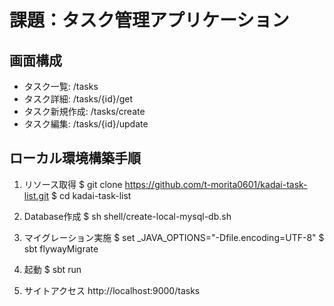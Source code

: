 課題：タスク管理アプリケーション
====

## 画面構成
* タスク一覧: /tasks
* タスク詳細: /tasks/{id}/get
* タスク新規作成: /tasks/create
* タスク編集: /tasks/{id}/update

## ローカル環境構築手順

1. リソース取得
$ git clone https://github.com/t-morita0601/kadai-task-list.git
$ cd kadai-task-list

2. Database作成
$ sh shell/create-local-mysql-db.sh

3. マイグレーション実施
$ set _JAVA_OPTIONS="-Dfile.encoding=UTF-8"
$ sbt flywayMigrate

4. 起動
$ sbt run

5. サイトアクセス
http://localhost:9000/tasks
